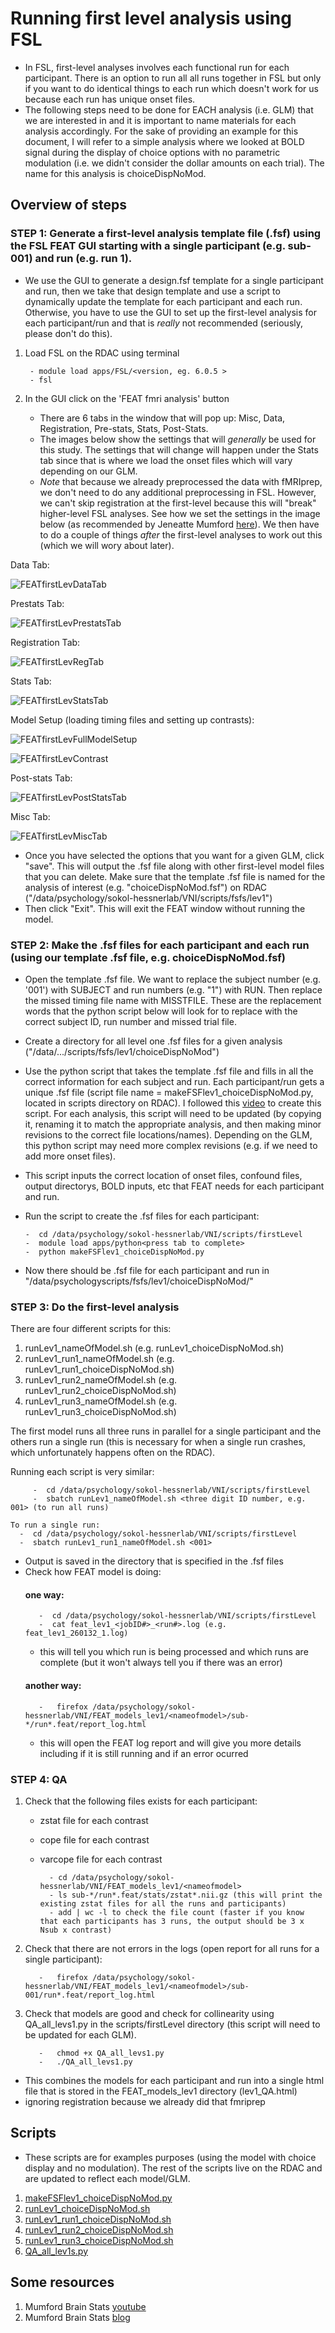 # Running first level analysis using FSL
- In FSL, first-level analyses involves each functional run for each participant. There is an option to run all all runs together in FSL but only if you want to do identical things to each run which doesn't work for us because each run has unique onset files.
- The following steps need to be done for EACH analysis (i.e. GLM) that we are interested in and it is important to name materials for each analysis accordingly. For the sake of providing an example for this document, I will refer to a simple analysis where we looked at BOLD signal during the display of choice options with no parametric modulation (i.e. we didn't consider the dollar amounts on each trial). The name for this analysis is choiceDispNoMod.

## Overview of steps
### STEP 1: Generate a first-level analysis template file (.fsf) using the FSL FEAT GUI starting with a single participant (e.g. sub-001) and run (e.g. run 1).
- We use the GUI to generate a design.fsf template for a single participant and run, then we take that design template and use a script to dynamically update the template for each participant and each run. Otherwise, you have to use the GUI to set up the first-level analysis for each participant/run and that is *really* not recommended (seriously, please don't do this).
1. Load FSL on the RDAC using terminal
	
		- module load apps/FSL/<version, eg. 6.0.5 >
		- fsl
2. In the GUI click on the 'FEAT fmri analysis' button
	- There are 6 tabs in the window that will pop up: Misc, Data, Registration, Pre-stats, Stats, Post-Stats. 
	- The images below show the settings that will _generally_ be used for this study. The settings that will change will happen under the Stats tab since that is where we load the onset files which will vary depending on our GLM.
	- *Note* that because we already preprocessed the data with fMRIprep, we don't need to do any additional preprocessing in FSL. However, we can't skip registration at the first-level because this will "break" higher-level FSL analyses. See how we set the settings in the image below (as recommended by Jeneatte Mumford [here](https://mumfordbrainstats.tumblr.com/post/166054797696/feat-registration-workaround)). We then have to do a couple of things *after* the first-level analyses to work out this (which we will wory about later).


Data Tab:

![FEATfirstLevDataTab](https://user-images.githubusercontent.com/19710394/159761573-1cf711e8-b989-4210-a492-3249d1cf696f.png)

Prestats Tab:

![FEATfirstLevPrestatsTab](https://user-images.githubusercontent.com/19710394/159762061-1067637c-df75-4ddc-b2d4-1ccf5f091a5b.png)

Registration Tab:

![FEATfirstLevRegTab](https://user-images.githubusercontent.com/19710394/159762338-4f5b7b16-adee-4cbe-be1f-78e5858b713f.png)

Stats Tab:

![FEATfirstLevStatsTab](https://user-images.githubusercontent.com/19710394/159762715-3d1bb46d-785d-4fb8-9940-131eda054bec.png)

Model Setup (loading timing files and setting up contrasts):

![FEATfirstLevFullModelSetup](https://user-images.githubusercontent.com/19710394/159763799-71dba592-1844-47c6-b47a-1116ed39e40b.png)

![FEATfirstLevContrast](https://user-images.githubusercontent.com/19710394/159763836-b8ec31d5-7497-49aa-b01a-cb78ef194090.png)


Post-stats Tab:

![FEATfirstLevPostStatsTab](https://user-images.githubusercontent.com/19710394/159764078-3a90689d-92f3-40f9-9f46-28c1bdb4b9da.png)


Misc Tab:

![FEATfirstLevMiscTab](https://user-images.githubusercontent.com/19710394/159760333-4cbffbf3-e380-4b93-9f04-a7e84afd3f03.png)


- Once you have selected the options that you want for a given GLM, click "save". This will output the .fsf file along with other first-level model files that you can delete. Make sure that the template .fsf file is named for the analysis of interest (e.g. "choiceDispNoMod.fsf") on RDAC ("/data/psychology/sokol-hessnerlab/VNI/scripts/fsfs/lev1")
- Then click "Exit". This will exit the FEAT window without running the model. 

### STEP 2: Make the .fsf files for each participant and each run (using our template .fsf file, e.g. choiceDispNoMod.fsf)
  - Open the template .fsf file. We want to replace the subject number (e.g.  '001') with SUBJECT and run numbers (e.g. "1") with RUN. Then replace the missed timing file name with MISSTFILE. These are the replacement words that the python script below will look for to replace with the correct subject ID, run number and missed trial file.
  - Create a directory for all level one .fsf files for a given analysis ("/data/.../scripts/fsfs/lev1/choiceDispNoMod")
  - Use the python script that takes the template .fsf file and fills in all the correct information for each subject and run. Each participant/run gets a unique .fsf file (script file name = makeFSFlev1_choiceDispNoMod.py, located in scripts directory on RDAC). I followed this [video](https://www.youtube.com/watch?v=Js0tlNXxd9k&ab_channel=mumfordbrainstats) to create this script. For each analysis, this script will need to be updated (by copying it, renaming it to match the appropriate analysis, and then making minor revisions to the correct file locations/names). Depending on the GLM, this python script may need more complex revisions (e.g. if we need to add more onset files).
  - This script inputs the correct location of onset files, confound files, output directorys, BOLD inputs, etc that FEAT needs for each participant and run.
  - Run the script to create the .fsf files for each participant:
  
        -  cd /data/psychology/sokol-hessnerlab/VNI/scripts/firstLevel
        -  module load apps/python<press tab to complete>
        -  python makeFSFlev1_choiceDispNoMod.py

 - Now there should be .fsf file for each participant and run in "/data/psychologyscripts/fsfs/lev1/choiceDispNoMod/"
      
### STEP 3: Do the first-level analysis
There are four different scripts for this:
1. runLev1_nameOfModel.sh (e.g. runLev1_choiceDispNoMod.sh) 
2. runLev1_run1_nameOfModel.sh (e.g. runLev1_run1_choiceDispNoMod.sh)
3. runLev1_run2_nameOfModel.sh (e.g. runLev1_run2_choiceDispNoMod.sh)
4. runLev1_run3_nameOfModel.sh (e.g. runLev1_run3_choiceDispNoMod.sh)

The first model runs all three runs in parallel for a single participant and the others run a single run (this is necessary for when a single run crashes, which unfortunately happens often on the RDAC).

Running each script is very similar:

         -  cd /data/psychology/sokol-hessnerlab/VNI/scripts/firstLevel
         -  sbatch runLev1_nameOfModel.sh <three digit ID number, e.g. 001> (to run all runs)
	  
	To run a single run:
	  -  cd /data/psychology/sokol-hessnerlab/VNI/scripts/firstLevel
	  -  sbatch runLev1_run1_nameOfModel.sh <001> 
	  
 - Output is saved in the directory that is specified in the .fsf files
 - Check how FEAT model is doing:
      #### one way:
          -  cd /data/psychology/sokol-hessnerlab/VNI/scripts/firstLevel
          -  cat feat_lev1_<jobID#>_<run#>.log (e.g. feat_lev1_260132_1.log)
      - this will tell you which run is being processed and which runs are complete (but it won't always tell you if there was an error)
      #### another way:
          -   firefox /data/psychology/sokol-hessnerlab/VNI/FEAT_models_lev1/<nameofmodel>/sub-*/run*.feat/report_log.html
      - this will open the FEAT log report and will give you more details including if it is still running and if an error ocurred

### STEP 4: QA 
1) Check that the following files exists for each participant: 
	- zstat file for each contrast
	- cope file for each contrast
	- varcope file for each contrast

      		- cd /data/psychology/sokol-hessnerlab/VNI/FEAT_models_lev1/<nameofmodel>
      		- ls sub-*/run*.feat/stats/zstat*.nii.gz (this will print the existing zstat files for all the runs and participants)
      		- add | wc -l to check the file count (faster if you know that each participants has 3 runs, the output should be 3 x Nsub x contrast)

2) Check that there are not errors in the logs (open report for all runs for a single participant): 

          -   firefox /data/psychology/sokol-hessnerlab/VNI/FEAT_models_lev1/<nameofmodel>/sub-001/run*.feat/report_log.html
	
	
3) Check that models are good and check for collinearity using QA_all_levs1.py in the scripts/firstLevel directory (this script will need to be updated for each GLM). 

          -   chmod +x QA_all_levs1.py
          -   ./QA_all_levs1.py
	
- This combines the models for each participant and run into a single html file that is stored in the FEAT_models_lev1 directory (lev1_QA.html)
- ignoring registration because we already did that fmriprep


## Scripts
- These scripts are for examples purposes (using the model with choice display and no modulation). The rest of the scripts live on the RDAC and are updated to reflect each model/GLM.
1. [makeFSFlev1_choiceDispNoMod.py](./exampleScripts/makeFSFlev1_choiceDispNoMod.py)
2. [runLev1_choiceDispNoMod.sh](./exampleScripts/runLev1_choiceDispNoMod.sh)
3. [runLev1_run1_choiceDispNoMod.sh](./exampleScripts/runLev1_run1_choiceDispNoMod.sh)
4. [runLev1_run2_choiceDispNoMod.sh](./exampleScripts/runLev1_run2_choiceDispNoMod.sh)
5. [runLev1_run3_choiceDispNoMod.sh](./exampleScripts/runLev1_run3_choiceDispNoMod.sh)
6. [QA_all_lev1s.py](./exampleScripts/QA_all_lev1s.py)

## Some resources
1. Mumford Brain Stats [youtube](https://www.youtube.com/channel/UCZ7gF0zm35FwrFpDND6DWeA)
2. Mumford Brain Stats [blog](https://mumfordbrainstats.tumblr.com/post/166054797696/feat-registration-workaround)
